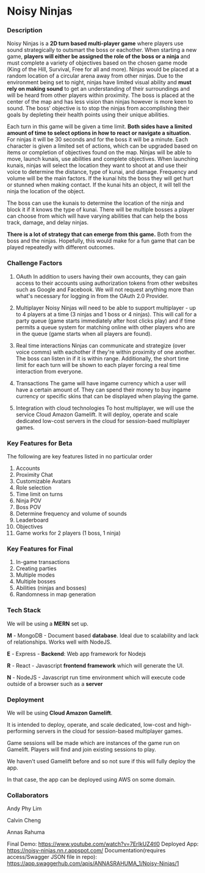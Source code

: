 # Noisy Ninjas

### Description

Noisy Ninjas is a **2D turn based multi-player game** where players use sound strategically to outsmart the boss or eachother. When starting a new game, **players will either be assigned the role of the boss or a ninja** and must complete a variety of objectives based on the chosen game mode (King of the Hill, Survival, Free for all and more). Ninjas would be placed at a random location of a circular arena away from other ninjas. Due to the environment being set to night, ninjas have limited visual ability and **must rely on making sound** to get an understanding of their surroundings and will be heard from other players within proximity. The boss is placed at the center of the map and has less vision than ninjas however is more keen to sound. The boss' objective is to stop the ninjas from accomplishing their goals by depleting their health points using their unique abilities.

Each turn in this game will be given a time limit. **Both sides have a limited amount of time to select options in how to react or navigate a situation.** For ninjas it will be 30 seconds and for the boss it will be a minute. Each character is given a limited set of actions, which can be upgraded based on items or completion of objectives found on the map. Ninjas will be able to move, launch kunais, use abilities and complete objectives. When launching kunais, ninjas will select the location they want to shoot at and use their voice to determine the distance, type of kunai, and damage. Frequency and volume will be the main factors. If the kunai hits the boss they will get hurt or stunned when making contact. If the kunai hits an object, it will tell the ninja the location of the object.

The boss can use the kunais to determine the location of the ninja and block it if it knows the type of kunai. There will be multiple bosses a player can choose from which will have varying abilities that can help the boss track, damage, and delay ninjas.

**There is a lot of strategy that can emerge from this game.** Both from the boss and the ninjas. Hopefully, this would make for a fun game that can be played repeatedly with different outcomes.

### Challenge Factors

1. OAuth
   In addition to users having their own accounts, they can gain access to their accounts using authorization tokens from other websites such as Google and Facebook. We will not request anything more than what's necessary for logging in from the OAuth 2.0 Provider.

2. Multiplayer
   Noisy Ninjas will need to be able to support multiplayer - up to 4 players at a time (3 ninjas and 1 boss or 4 ninjas). This will call for a party queue (game starts immediately after host clicks play) and if time permits a queue system for matching online with other players who are in the queue (game starts when all players are found).

3. Real time interactions
   Ninjas can communicate and strategize (over voice comms) with eachother if they're within proximity of one another. The boss can listen in if it is within range. Additionally, the short time limit for each turn will be shown to each player forcing a real time interaction from everyone.

4. Transactions
   The game will have ingame currency which a user will have a certain amount of. They can spend their money to buy ingame currency or specific skins that can be displayed when playing the game.

5. Integration with cloud technologies
   To host multiplayer, we will use the service Cloud Amazon Gamelift. It will deploy, operate and scale dedicated low-cost servers in the cloud for session-baed multiplayer games.

### Key Features for Beta

The following are key features listed in no particular order

1. Accounts
2. Proximity Chat
3. Customizable Avatars
4. Role selection
5. Time limit on turns
6. Ninja POV
7. Boss POV
8. Determine frequency and volume of sounds
9. Leaderboard
10. Objectives
11. Game works for 2 players (1 boss, 1 ninja)

### Key Features for Final

1.  In-game transactions
2.  Creating parties
3.  Multiple modes
4.  Multiple bosses
5.  Abilities (ninjas and bosses)
6.  Randomness in map generation

### Tech Stack

We will be using a **MERN** set up.

**M** - MongoDB - Document based **database**. Ideal due to scalability and lack of relationships. Works well with NodeJS.

**E** - Express - **Backend**: Web app framework for Nodejs

**R** - React - Javascript **frontend framework** which will generate the UI.

**N** - NodeJS - Javascript run time environment which will execute code outside of a browser such as a **server**

### Deployment

We will be using **Cloud Amazon Gamelift**.

It is intended to deploy, operate, and scale dedicated, low-cost and high-performing servers in the cloud for session-based multiplayer games.

Game sessions will be made which are instances of the game run on Gamelift. Players will find and join existing sessions to play.

We haven't used Gamelift before and so not sure if this will fully deploy the app.

In that case, the app can be deployed using AWS on some domain.

### Collaborators

Andy Phy Lim

Calvin Cheng

Annas Rahuma

Final Demo: https://www.youtube.com/watch?v=7ErIkUZ4tl0
Deployed App: https://noisy-ninjas.nn.r.appspot.com/
Documentation(requires access/Swagger JSON file in repo): https://app.swaggerhub.com/apis/ANNASRAHUMA_1/Noisy-Ninjas/1
